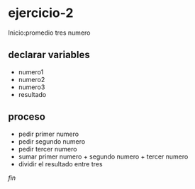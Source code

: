 # ejercicio-2
Inicio:promedio tres numero

## declarar variables
- numero1
- numero2
- numero3
- resultado

## proceso

- pedir primer numero
- pedir segundo numero
- pedir tercer numero
- sumar primer numero + segundo numero + tercer numero
- dividir el resultado entre tres

*fin*
 